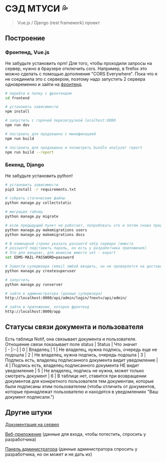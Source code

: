 # СЭД МТУСИ :sweat_drops:

> Vue.js / Django (rest framework) проект

## Построение

### Фронтенд, Vue.js

Не забудьте установить npm!
Для того, чтобы проходили запросы на сервер, нужно в браузере
отключить cors. Например, в firefox это можно сделать с помощью
дополнения "CORS Everywhere".
Пока что я не соединила это с сервером, поэтому надо запустить 2
сервера одновременно и зайти на [фронтенд](http://localhost:8080).

``` bash
# перейти в папку с фронтендом
cd frontend

# установить зависимости
npm install

# запустить с горячей перезагрузкой localhost:8080
npm run dev

# построить для продакшена с минификацией
npm run build

# построить для продакшена и посмотреть bundle analyzer report
npm run build --report
```

### Бекенд, Django

Не забудьте установить python!

``` bash
# установить зависимости
pip3 install -r requirements.txt

# собрать статические файлы
python manage.py collectstatic

# миграция таблиц
python manage.py migrate

# если предыдущий пункт не работает, попробовать это и потом снова предыдущий пункт
python manage.py makemigrations users
python manage.py makemigrations docs

# В командной строке указать password smtp сервера (вместо
# password подставить пароль, он есть у разработчика приложения)
# Это для виндовс, для юниксов вместо set - export
set EDMS-MAIL-PASSWORD=password

# Завести суперюзера (email любой вводить, он не проверяется на достоверность)
python manage.py createsuperuser

# запустить
python manage.py runserver

# зайти в администратора (данные суперюзера)
http://localhost:8000/api/admin/login/?next=/api/admin/

# зайти в приложение, которое фронтенд
http://localhost:8000/app
```
## Статусы связи документа и пользователя

Есть таблица Notif, она связывает документа и пользователя. Отношение связи показывает поле status
| Status | Что значит  
| - |:-:|
| 0 | Владелец
| 1 | Не владелец, нужна подпись, очередь еще не подошла
| 2 | Не владелец, нужна подпись, очередь подошла
| 3 | Подпись есть, владелец подписанного документа видит уведомление
| 4 | Подпись есть, владелец подписанного документа НЕ видит уведомление
| 5 | Не владелец, подпись не нужна, может только смотреть документ
| 6 | В таблице нет, ставится при возвращении документов для конкретного пользователя тем документам, которые были подписаны этим пользователем (чтобы отличить от документов, которые принадлежат пользователю и находятся в уведомлениях "Ваш документ подписали.")


## Другие штуки

[Документация на сервер](https://edms-mtuci.herokuapp.com/api/docsServer/)

[Веб-приложение](https://edms-mtuci.herokuapp.com/app) (данные для входа, чтобы потестить, спросить у разработчика)

[Панель администратора](https://edms-mtuci.herokuapp.com/api/admin/) (данные администратора спросить у разработчика, но он может и не дать их)

